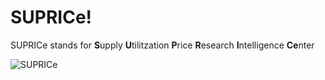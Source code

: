 # SUPRICe!

SUPRICe stands for **S**upply **U**tilitzation **P**rice **R**esearch **I**ntelligence **Ce**nter

![SUPRICe](https://ik.imagekit.io/sora/logos/supricelogo_jlAvH11v0.jpg)
